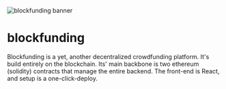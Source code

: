 ![blockfunding banner](https://i.imgur.com/XEFEcwD.png)  

# blockfunding  
Blockfunding is a yet, another decentralized crowdfunding platform. It's build entirely on the blockchain. Its' main backbone is two ethereum (solidity) contracts that manage the entire backend. The front-end is React, and setup is a one-click-deploy.

